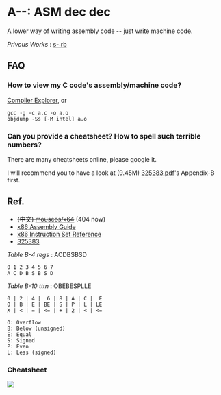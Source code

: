 # A--: ASM dec dec

A lower way of writing assembly code -- just write machine code.

_Privous Works_ : [s-.rb](s-.rb)

## FAQ

### How to view my C code's assembly/machine code?

[Compiler Explorer](https://godbolt.org), or

```
gcc -g -c a.c -o a.o
objdump -Ss [-M intel] a.o
```

### Can you provide a cheatsheet? How to spell such terrible numbers?

There are many cheatsheets online, please google it.

I will recommend you to have a look at (9.45M)
[325383.pdf](https://software.intel.com/sites/default/files/managed/a4/60/325383-sdm-vol-2abcd.pdf)'s Appendix-B first.

## Ref.

- ~~(中文) [mouseos/x64](http://www.mouseos.com/x64)~~ (404 now)
- [x86 Assembly Guide][2]
- [x86 Instruction Set Reference][3]
- [325383][0]

_Table B-4 regs_ : ACDBSBSD

```
0 1 2 3 4 5 6 7
A C D B S B S D
```

_Table B-10 tttn_ : OBEBESPLLE

```
0 | 2 | 4 |  6 | 8 | A | C |  E
O | B | E | BE | S | P | L | LE
X | < | = | <= | + | 2 | < | <=

O: Overflow
B: Below (unsigned)
E: Equal
S: Signed
P: Even
L: Less (signed)
```

### Cheatsheet

[![][1]][1]

[0]: https://software.intel.com/sites/default/files/managed/a4/60/325383-sdm-vol-2abcd.pdf
[1]: https://i.stack.imgur.com/VTxd0.jpg
[2]: https://www.cs.virginia.edu/~evans/cs216/guides/x86.html
[3]: http://www.felixcloutier.com/x86
